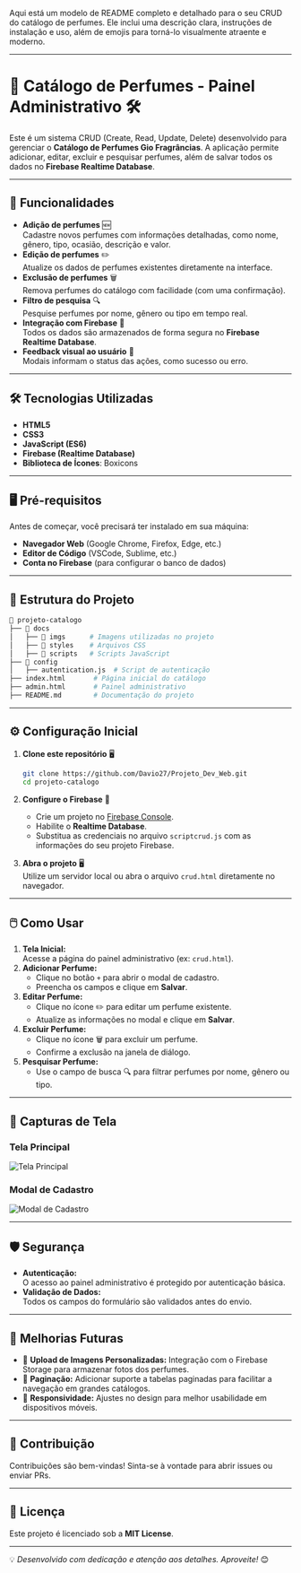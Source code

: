 Aqui está um modelo de README completo e detalhado para o seu CRUD do catálogo de perfumes. Ele inclui uma descrição clara, instruções de instalação e uso, além de emojis para torná-lo visualmente atraente e moderno.

---

# 🧴 Catálogo de Perfumes - Painel Administrativo 🛠️

Este é um sistema CRUD (Create, Read, Update, Delete) desenvolvido para gerenciar o **Catálogo de Perfumes Gio Fragrâncias**. A aplicação permite adicionar, editar, excluir e pesquisar perfumes, além de salvar todos os dados no **Firebase Realtime Database**.

---

## 🚀 **Funcionalidades**
- **Adição de perfumes** 🆕  
  Cadastre novos perfumes com informações detalhadas, como nome, gênero, tipo, ocasião, descrição e valor.
- **Edição de perfumes** ✏️  
  Atualize os dados de perfumes existentes diretamente na interface.
- **Exclusão de perfumes** 🗑️  
  Remova perfumes do catálogo com facilidade (com uma confirmação).
- **Filtro de pesquisa** 🔍  
  Pesquise perfumes por nome, gênero ou tipo em tempo real.
- **Integração com Firebase** 🔗  
  Todos os dados são armazenados de forma segura no **Firebase Realtime Database**.
- **Feedback visual ao usuário** 🎨  
  Modais informam o status das ações, como sucesso ou erro.

---

## 🛠️ **Tecnologias Utilizadas**
- **HTML5**  
- **CSS3**  
- **JavaScript (ES6)**  
- **Firebase (Realtime Database)**  
- **Biblioteca de Ícones**: Boxicons  

---

## 🖥️ **Pré-requisitos**
Antes de começar, você precisará ter instalado em sua máquina:
- **Navegador Web** (Google Chrome, Firefox, Edge, etc.)
- **Editor de Código** (VSCode, Sublime, etc.)
- **Conta no Firebase** (para configurar o banco de dados)

---

## 📂 **Estrutura do Projeto**
```bash
📁 projeto-catalogo
├── 📁 docs
│   ├── 📁 imgs      # Imagens utilizadas no projeto
│   ├── 📁 styles    # Arquivos CSS
│   ├── 📁 scripts   # Scripts JavaScript
├── 📁 config
│   ├── autentication.js  # Script de autenticação
├── index.html       # Página inicial do catálogo
├── admin.html       # Painel administrativo
├── README.md        # Documentação do projeto
```

---

## ⚙️ **Configuração Inicial**

1. **Clone este repositório** 🖥️  
   ```bash
   git clone https://github.com/Davio27/Projeto_Dev_Web.git
   cd projeto-catalogo
   ```

2. **Configure o Firebase** 🔧  
   - Crie um projeto no [Firebase Console](https://console.firebase.google.com/).  
   - Habilite o **Realtime Database**.  
   - Substitua as credenciais no arquivo `scriptcrud.js` com as informações do seu projeto Firebase.

3. **Abra o projeto** 🖥️  
   Utilize um servidor local ou abra o arquivo `crud.html` diretamente no navegador.

---

## 🖱️ **Como Usar**
1. **Tela Inicial:**  
   Acesse a página do painel administrativo (ex: `crud.html`).
2. **Adicionar Perfume:**  
   - Clique no botão `+` para abrir o modal de cadastro.  
   - Preencha os campos e clique em **Salvar**.  
3. **Editar Perfume:**  
   - Clique no ícone ✏️ para editar um perfume existente.  
   - Atualize as informações no modal e clique em **Salvar**.  
4. **Excluir Perfume:**  
   - Clique no ícone 🗑️ para excluir um perfume.  
   - Confirme a exclusão na janela de diálogo.  
5. **Pesquisar Perfume:**  
   - Use o campo de busca 🔍 para filtrar perfumes por nome, gênero ou tipo.

---

## 🎨 **Capturas de Tela**
### Tela Principal  
![Tela Principal]()  

### Modal de Cadastro  
![Modal de Cadastro]()

---

## 🛡️ **Segurança**
- **Autenticação:**  
  O acesso ao painel administrativo é protegido por autenticação básica.  
- **Validação de Dados:**  
  Todos os campos do formulário são validados antes do envio.

---

## 🚧 **Melhorias Futuras**
- 📸 **Upload de Imagens Personalizadas:** Integração com o Firebase Storage para armazenar fotos dos perfumes.  
- 📄 **Paginação:** Adicionar suporte a tabelas paginadas para facilitar a navegação em grandes catálogos.  
- 📱 **Responsividade:** Ajustes no design para melhor usabilidade em dispositivos móveis.

---

## 🤝 **Contribuição**
Contribuições são bem-vindas! Sinta-se à vontade para abrir issues ou enviar PRs.  

---

## 📝 **Licença**
Este projeto é licenciado sob a **MIT License**.  

---

💡 *Desenvolvido com dedicação e atenção aos detalhes. Aproveite!* 😊
